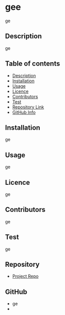 
# **gee**
ge


## Description 
ge


## Table of contents
- [Description](#Description)
- [Installation](#Installation)
- [Usage](#Usage)
- [Licence](#Licence)
- [Contributors](#Contributors)
- [Test](#Test)
- [Repository Link](#Repository)
- [GitHub Info](#GitHub) 


## Installation
ge


## Usage
ge


## Licence
ge


## Contributors
ge


## Test
ge


## Repository
- [Project Repo](ge)


## GitHub
- ge
- <ge>
